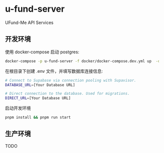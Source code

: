 # u-fund-server
  
UFund-Me API Services

## 开发环境

使用 docker-compose 启动 postgres:

````bash
docker-compose -p u-fund-server -f docker/docker-compose.dev.yml up  -d
```` 

在根目录下创建 .env 文件，并填写数据库连接信息:

```bash
# Connect to Supabase via connection pooling with Supavisor.
DATABASE_URL=[Your Database URL]

# Direct connection to the database. Used for migrations.
DIRECT_URL=[Your Database URL]
```

启动开发环境

````bash
pnpm install && pnpm run start
```` 

## 生产环境

TODO
